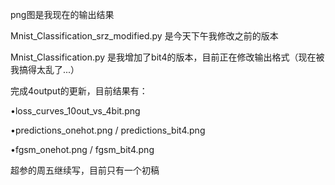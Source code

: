 png图是我现在的输出结果

Mnist_Classification_srz_modified.py 是今天下午我修改之前的版本

Mnist_Classification.py 是我增加了bit4的版本，目前正在修改输出格式（现在被我搞得太乱了...）

完成4output的更新，目前结果有：

•loss_curves_10out_vs_4bit.png

•predictions_onehot.png / predictions_bit4.png

•fgsm_onehot.png / fgsm_bit4.png

超参的周五继续写，目前只有一个初稿
